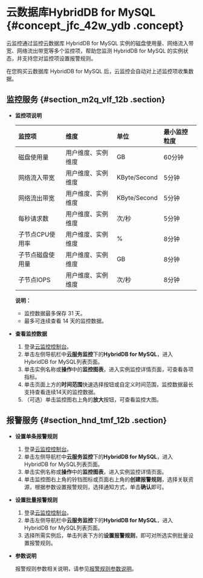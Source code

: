 # 云数据库HybridDB for MySQL {#concept_jfc_42w_ydb .concept}

云监控通过监控云数据库 HybridDB for MySQL 实例的磁盘使用量、网络流入带宽、网络流出带宽等多个监控项，帮助您监测 HybridDB for MySQL 的实例状态，并支持您对监控项设置报警规则。

在您购买云数据库 HybridDB for MySQL 后，云监控会自动对上述监控项收集数据。

## 监控服务 {#section_m2q_vlf_12b .section}

-   **监控项说明** 

    |监控项|维度|单位|最小监控粒度|
    |:--|:-|:-|:-----|
    |磁盘使用量|用户维度、实例维度|GB|60分钟|
    |网络流入带宽|用户维度、实例维度|KByte/Second|5分钟|
    |网络流出带宽|用户维度、实例维度|KByte/Second|5分钟|
    |每秒请求数|用户维度、实例维度|次/秒|5分钟|
    |子节点CPU使用率|用户维度、实例维度|%|8分钟|
    |子节点磁盘使用量|用户维度、实例维度|GB|8分钟|
    |子节点IOPS|用户维度、实例维度|次/秒|8分钟|

    **说明：** 

    -   监控数据最多保存 31 天。
    -   最多可连续查看 14 天的监控数据。
-   **查看监控数据** 
    1.  登录[云监控控制台](https://cms-intl.console.aliyun.com)。
    2.  单击左侧导航栏中**云服务监控**下的**HybridDB for MySQL**，进入HybridDB for MySQL列表页面。
    3.  单击实例名称或**操作**中的**监控图表**，进入实例监控详情页面，可查看各项指标。
    4.  单击页面上方的**时间范围**快速选择按钮或自定义时间范围，监控数据最长支持查看连续14天的监控数据。
    5.  （可选）单击监控图右上角的**放大**按钮，可查看监控大图。

## 报警服务 {#section_hnd_tmf_12b .section}

-   **设置单条报警规则** 
    1.  登录[云监控控制台](https://cms-intl.console.aliyun.com)。
    2.  单击左侧导航栏中**云服务监控**下的**HybridDB for MySQL**，进入HybridDB for MySQL列表页面。
    3.  单击实例名称或**操作**中的**监控图表**，进入实例监控详情页面。
    4.  单击监控图右上角的铃铛图标或页面右上角的**创建报警规则**，选择关联资源，根据参数设置报警规则，选择通知方式，单击**确认**即可。
-   **设置批量报警规则** 
    1.  登录[云监控控制台](https://cms-intl.console.aliyun.com)。
    2.  单击左侧导航栏中**云服务监控**下的**HybridDB for MySQL**，进入HybridDB for MySQL列表页面。
    3.  选择所需实例后，单击列表下方的**设置报警规则**，即可对所选实例批量设置报警规则。
-   **参数说明** 

    报警规则参数相关说明，请参见[报警规则参数说明](intl.zh-CN/用户指南/报警服务/报警规则/报警规则参数说明.md#)。


